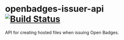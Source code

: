 # openbadges-issuer-api [![Build Status](https://travis-ci.org/openbadge/openbadges-issuer-api.svg)](https://travis-ci.org/openbadge/openbadges-issuer-api)

API for creating hosted files when issuing Open Badges.
